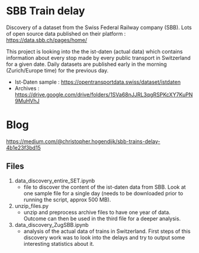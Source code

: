 # SBB Train delay
Discovery of a dataset from the Swiss Federal Railway company (SBB).
Lots of open source data published on their platform : https://data.sbb.ch/pages/home/

This project is looking into the the ist-daten (actual data) which contains information about every stop made by every public transport in Switzerland for a given date. Daily datasets are published early in the morning (Zurich/Europe time) for the previous day.

- Ist-Daten sample : https://opentransportdata.swiss/dataset/istdaten
- Archives : https://drive.google.com/drive/folders/1SVa68nJJRL3qgRSPKcXY7KuPN9MuHVhJ

# Blog 
https://medium.com/@christopher.hogendijk/sbb-trains-delay-4b1e23f3bd15

## Files 
1. data_discovery_entire_SET.ipynb
	- file to discover the content of the ist-daten data from SBB. Look at one sample file for a single day (needs to be downloaded prior to running the script, approx 500 MB). 
2. unzip_files.py
	- unzip and preprocess archive files to have one year of data. Outcome can then be used in the third file for a deeper analysis.
3. data_discovery_ZugSBB.ipynb
	- analysis of the actual data of trains in Switzerland. First steps of this discovery work was to look into the delays and try to output some interesting statistics about it.
	
	